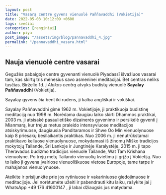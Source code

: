 ```yaml
---
layout: post
title: "Vasarą centre gyvens vienuolė Paññavaddhi (Vokietija)"
date: 2022-05-03 10:12:09 +0600
tags: svečiai
categories: [renginiai]
author: piya
post_image: "/assets/img/blog/pannavaddhi_4.jpg"
permalink: "/pannavaddhi_vasara.html"
---
```

## Nauja vienuolė centre vasarai

Gegužės pabaigoje centre gyvenanti vienuolė Piyadassī išvažiuos vasarai tam, kas skirtų tris mėnesius savo asmeninei meditacijai. Bet centras neliks tusčias. Birželio 1d. į _Alokos centrą_ atvyks budistų vienuolė **Sayalay Paññavaddhi** (Vokietija).

Sayalay gyvens čia bent iki rudens, ji kalba angliškai ir vokiškai. 

Sayalay Paññavaddhi gimė 1962 m. Vokietijoje, ji praktikuoja budistinę meditaciją nuo 1998 m. Norėdama daugiau laiko skirti Dhammos praktikai, 2003 m. ji atsisakė pasaulietiško dizainerės gyvenimo ir persikėlė gyventi į Mianmarą, kur trejus metus praleido intensyviuose meditacijos atsiskyrimuose, daugiausia Panditaramos ir Shwe Oo Min vienuolynuose kaip 8 priesakų besilaikantis praktikas. Nuo 2006 m. ji nenutrūkstamai praktikavo keliuose vienuolynuose, mokydamasi iš žinomų Miško tradicijos mokytojų Tailande, Šri Lankoje ir Jungtinėje Karalystėje. 2015 m. ji tapo Theravados budizmo tradicijos vienuole Tailande, Wat Tam Krishana vienuolyne. Po trejų metų Tailando vienuolių kvietimu ji grįžo į Vokietiją. Nuo to laiko ji gyvena įvairiose vienuoliškuose vietose Europoje, tame tarpe ir mahajanos vienuolynuose.

Ateikite ir prisijunkite prie jos rytiniuose ir vakariniuose giedojimuose ir meditacijoje. Jei norėtumėte užeiti ir pabendrauti kitu laiku, rašykite jai į WhatsApp +49 176 41600147 , ji labai džiaugsis jus matydama.






